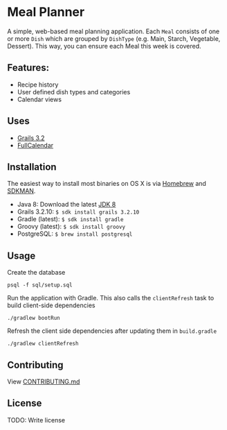 # Meal Planner

A simple, web-based meal planning application. Each `Meal` consists of one or more `Dish` which are grouped by `DishType` (e.g. Main, Starch, Vegetable, Dessert).
This way, you can ensure each Meal this week is covered.

## Features:
- Recipe history
- User defined dish types and categories
- Calendar views

## Uses
- [Grails 3.2](http://docs.grails.org/3.2.x/)
- [FullCalendar](https://fullcalendar.io/)


## Installation
The easiest way to install most binaries on OS X is via [Homebrew](http://brew.sh/) and [SDKMAN](http://sdkman.io/).

 - Java 8: Download the latest [JDK 8](http://www.oracle.com/technetwork/java/javase/downloads/index.html)
 - Grails 3.2.10: `$ sdk install grails 3.2.10`
 - Gradle (latest): `$ sdk install gradle`
 - Groovy (latest): `$ sdk install groovy`
 - PostgreSQL: `$ brew install postgresql`


## Usage

Create the database
```
psql -f sql/setup.sql
```

Run the application with Gradle. This also calls the `clientRefresh` task to build client-side dependencies
```
./gradlew bootRun
```

Refresh the client side dependencies after updating them in  `build.gradle`
```
./gradlew clientRefresh
```

## Contributing
View [CONTRIBUTING.md](CONTRIBUTING.md)

## License
TODO: Write license